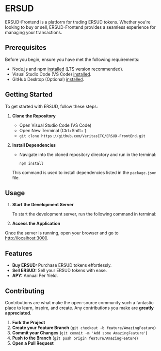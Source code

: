 # ERSUD

ERSUD-Frontend is a platform for trading ERSUD tokens. Whether you're looking to buy or sell, ERSUD-Frontend provides a seamless experience for managing your transactions.

## Prerequisites

Before you begin, ensure you have met the following requirements:

- Node.js and npm [installed](https://nodejs.org) (LTS version recommended).
- Visual Studio Code (VS Code) [installed](https://code.visualstudio.com/download).
- GitHub Desktop (Optional) [installed](https://desktop.github.com/).

## Getting Started

To get started with ERSUD, follow these steps:

1. **Clone the Repository**
   - Open Visual Studio Code (VS Code)
   - Open New Terminal (Ctrl+Shift+`)
   - `git clone https://github.com/VeritasETC/ERSUD-FrontEnd.git`

2. **Install Dependencies**
   - Navigate into the cloned repository directory and run in the terminal:
     ```
     npm install
     ```
   This command is used to install dependencies listed in the `package.json` file.

## Usage

1. **Start the Development Server**

   To start the development server, run the following command in terminal:

2. **Access the Application**

Once the server is running, open your browser and go to [http://localhost:3000](http://localhost:3000).

## Features

- **Buy ERSUD:** Purchase ERSUD tokens effortlessly.
- **Sell ERSUD:** Sell your ERSUD tokens with ease.
- **APY:** Annual Per Yield.

## Contributing

Contributions are what make the open-source community such a fantastic place to learn, inspire, and create. Any contributions you make are **greatly appreciated**.

1. **Fork the Project**
2. **Create your Feature Branch** (`git checkout -b feature/AmazingFeature`)
3. **Commit your Changes** (`git commit -m 'Add some AmazingFeature'`)
4. **Push to the Branch** (`git push origin feature/AmazingFeature`)
5. **Open a Pull Request**
